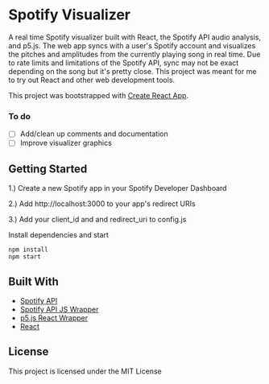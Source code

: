 # Spotify Visualizer

A real time Spotify visualizer built with React, the Spotify API audio analysis, and p5.js. The web app syncs with a user's Spotify account and visualizes the pitches and amplitudes from the currently playing song in real time. Due to rate limits and limitations of the Spotify API, sync may not be exact depending on the song but it's pretty close. This project was meant for me to try out React and other web development tools. 

This project was bootstrapped with [Create React App](https://github.com/facebook/create-react-app).

### To do

- [ ] Add/clean up comments and documentation
- [ ] Improve visualizer graphics

## Getting Started

1.) Create a new Spotify app in your Spotify Developer Dashboard

2.) Add http://localhost:3000 to your app's redirect URIs

3.) Add your client_id and and redirect_uri to config.js

Install dependencies and start

```
npm install
npm start
```

## Built With

* [Spotify API](https://developer.spotify.com/documentation/web-api/)
* [Spotify API JS Wrapper](https://github.com/JMPerez/spotify-web-api-js)
* [p5.js React Wrapper](https://www.npmjs.com/package/react-p5-wrapper)
* [React](https://github.com/facebook/create-react-app)


## License

This project is licensed under the MIT License

